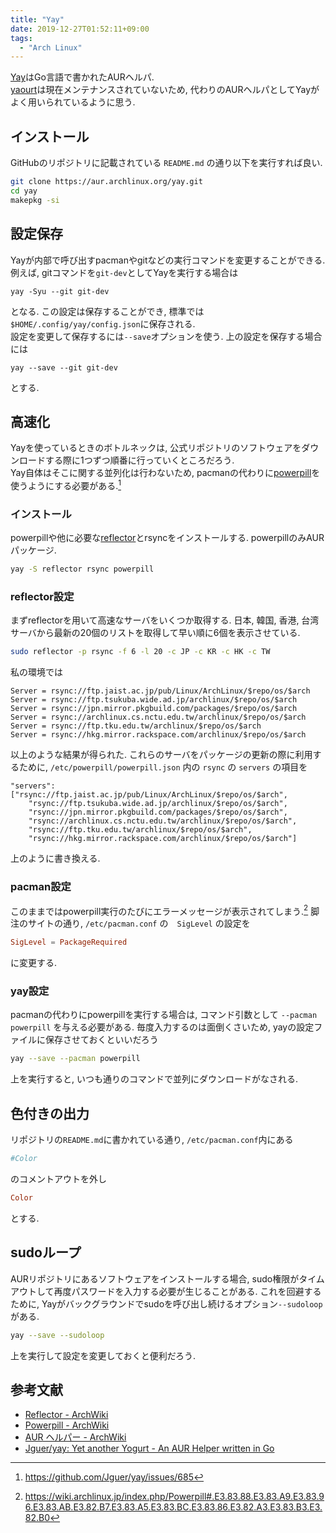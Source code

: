 ```yaml
---
title: "Yay"
date: 2019-12-27T01:52:11+09:00
tags:
  - "Arch Linux"
---
```

[Yay](https://github.com/Jguer/yay)はGo言語で書かれたAURヘルパ.  
[yaourt](https://archlinux.fr/yaourt-en)は現在メンテナンスされていないため, 代わりのAURヘルパとしてYayがよく用いられているように思う.

## インストール
GitHubのリポジトリに記載されている `README.md` の通り以下を実行すれば良い.

```bash
git clone https://aur.archlinux.org/yay.git
cd yay
makepkg -si
```

## 設定保存
Yayが内部で呼び出すpacmanやgitなどの実行コマンドを変更することができる.
例えば, gitコマンドを`git-dev`としてYayを実行する場合は

```
yay -Syu --git git-dev
```

となる.
この設定は保存することができ, 標準では`$HOME/.config/yay/config.json`に保存される.  
設定を変更して保存するには`--save`オプションを使う.
上の設定を保存する場合には

```
yay --save --git git-dev
```

とする.

## 高速化
Yayを使っているときのボトルネックは, 公式リポジトリのソフトウェアをダウンロードする際に1つずつ順番に行っていくところだろう.  
Yay自体はそこに関する並列化は行わないため, pacmanの代わりに[powerpill](https://xyne.archlinux.ca/projects/powerpill/)を使うようにする必要がある.[^parallel]

### インストール
powerpillや他に必要な[reflector](https://xyne.archlinux.ca/projects/reflector/)とrsyncをインストールする.
powerpillのみAURパッケージ.

```bash
yay -S reflector rsync powerpill
```

### reflector設定
まずreflectorを用いて高速なサーバをいくつか取得する.
日本, 韓国, 香港, 台湾サーバから最新の20個のリストを取得して早い順に6個を表示させている.

```bash
sudo reflector -p rsync -f 6 -l 20 -c JP -c KR -c HK -c TW
```

私の環境では

```text
Server = rsync://ftp.jaist.ac.jp/pub/Linux/ArchLinux/$repo/os/$arch
Server = rsync://ftp.tsukuba.wide.ad.jp/archlinux/$repo/os/$arch
Server = rsync://jpn.mirror.pkgbuild.com/packages/$repo/os/$arch
Server = rsync://archlinux.cs.nctu.edu.tw/archlinux/$repo/os/$arch
Server = rsync://ftp.tku.edu.tw/archlinux/$repo/os/$arch
Server = rsync://hkg.mirror.rackspace.com/archlinux/$repo/os/$arch
```

以上のような結果が得られた.
これらのサーバをパッケージの更新の際に利用するために, `/etc/powerpill/powerpill.json` 内の `rsync` の `servers` の項目を

```text
"servers": ["rsync://ftp.jaist.ac.jp/pub/Linux/ArchLinux/$repo/os/$arch",
    "rsync://ftp.tsukuba.wide.ad.jp/archlinux/$repo/os/$arch",
    "rsync://jpn.mirror.pkgbuild.com/packages/$repo/os/$arch",
    "rsync://archlinux.cs.nctu.edu.tw/archlinux/$repo/os/$arch",
    "rsync://ftp.tku.edu.tw/archlinux/$repo/os/$arch",
    "rsync://hkg.mirror.rackspace.com/archlinux/$repo/os/$arch"]
```

上のように書き換える.

### pacman設定
このままではpowerpill実行のたびにエラーメッセージが表示されてしまう.[^powerpill_error]
脚注のサイトの通り, `/etc/pacman.conf` の　`SigLevel` の設定を

```conf
SigLevel = PackageRequired
```

に変更する.

### yay設定
pacmanの代わりにpowerpillを実行する場合は, コマンド引数として `--pacman powerpill` を与える必要がある.
毎度入力するのは面倒くさいため, yayの設定ファイルに保存させておくといいだろう

```bash
yay --save --pacman powerpill
```

上を実行すると, いつも通りのコマンドで並列にダウンロードがなされる.

## 色付きの出力
リポジトリの`README.md`に書かれている通り, `/etc/pacman.conf`内にある

```conf
#Color
```

のコメントアウトを外し

```conf
Color
```

とする.

## sudoループ
AURリポジトリにあるソフトウェアをインストールする場合, sudo権限がタイムアウトして再度パスワードを入力する必要が生じることがある.
これを回避するために, Yayがバックグラウンドでsudoを呼び出し続けるオプション`--sudoloop`がある.

```bash
yay --save --sudoloop
```

上を実行して設定を変更しておくと便利だろう.

## 参考文献
* [Reflector - ArchWiki](https://wiki.archlinux.jp/index.php/Reflector)
* [Powerpill - ArchWiki](https://wiki.archlinux.jp/index.php/Powerpill)
* [AUR ヘルパー - ArchWiki](https://wiki.archlinux.jp/index.php/AUR_%E3%83%98%E3%83%AB%E3%83%91%E3%83%BC)
* [Jguer/yay: Yet another Yogurt - An AUR Helper written in Go](https://github.com/Jguer/yay)

[^parallel]: https://github.com/Jguer/yay/issues/685
[^powerpill_error]: https://wiki.archlinux.jp/index.php/Powerpill#.E3.83.88.E3.83.A9.E3.83.96.E3.83.AB.E3.82.B7.E3.83.A5.E3.83.BC.E3.83.86.E3.82.A3.E3.83.B3.E3.82.B0
